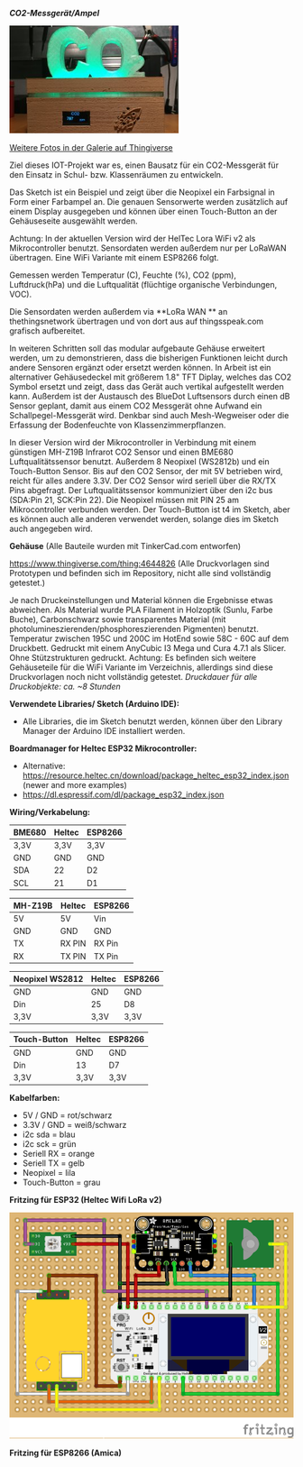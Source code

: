 ***CO2-Messgerät/Ampel***

![CO2-Ampel_Galerie](images/CO2-Meter2.jpg)

[Weitere Fotos in der Galerie auf Thingiverse](https://www.thingiverse.com/thing:4644826)

Ziel dieses IOT-Projekt war es, einen Bausatz für ein CO2-Messgerät für den Einsatz in Schul- bzw. Klassenräumen zu entwickeln. 

Das Sketch ist ein Beispiel und zeigt über die Neopixel ein Farbsignal in Form einer Farbampel an. Die genauen Sensorwerte werden zusätzlich auf einem Display ausgegeben und können über einen Touch-Button an der Gehäuseseite ausgewählt werden. 

Achtung: In der aktuellen Version wird der HelTec Lora WiFi v2 als Mikrocontroller benutzt. Sensordaten werden außerdem nur per LoRaWAN übertragen. Eine WiFi Variante mit einem ESP8266 folgt.

Gemessen werden Temperatur (C), Feuchte (%), CO2 (ppm), Luftdruck(hPa) und die Luftqualität (flüchtige organische Verbindungen, VOC).

Die Sensordaten werden außerdem via **LoRa WAN ** an thethingsnetwork übertragen und von dort aus auf thingsspeak.com grafisch aufbereitet.

In weiteren Schritten soll das modular aufgebaute Gehäuse erweitert werden, um zu demonstrieren, dass die bisherigen Funktionen leicht durch andere Sensoren ergänzt oder ersetzt werden können. In Arbeit ist ein alternativer Gehäusedeckel mit größerem 1.8" TFT Diplay, welches das CO2 Symbol ersetzt und zeigt, dass das Gerät auch vertikal aufgestellt werden kann. Außerdem ist der Austausch des BlueDot Luftsensors durch einen dB Sensor geplant, damit aus einem CO2 Messgerät ohne Aufwand ein Schallpegel-Messgerät wird. Denkbar sind auch Mesh-Wegweiser oder die Erfassung der Bodenfeuchte von Klassenzimmerpflanzen.

In dieser Version wird der Mikrocontroller in Verbindung mit einem günstigen MH-Z19B Infrarot CO2 Sensor und einen BME680 Luftqualitätssensor benutzt. Außerdem 8 Neopixel (WS2812b) und ein Touch-Button Sensor. Bis auf den CO2 Sensor, der mit 5V betrieben wird, reicht für alles andere 3.3V. Der CO2 Sensor wird seriell über die RX/TX Pins abgefragt. Der Luftqualitätssensor kommuniziert über den i2c bus (SDA:Pin 21, SCK:Pin 22). Die Neopixel müssen mit PIN 25 am Mikrocontroller verbunden werden. Der Touch-Button ist t4 im Sketch, aber es können auch alle anderen verwendet werden, solange dies im Sketch auch angegeben wird.

**Gehäuse** (Alle Bauteile wurden mit TinkerCad.com entworfen)

https://www.thingiverse.com/thing:4644826
(Alle Druckvorlagen sind Prototypen und befinden sich im Repository, nicht alle sind vollständig getestet.)

Je nach Druckeinstellungen und Material können die Ergebnisse etwas abweichen. Als Material wurde PLA Filament in Holzoptik (Sunlu, Farbe Buche), Carbonschwarz sowie transparentes Material (mit photolumineszierenden/phosphoreszierenden Pigmenten) benutzt. Temperatur zwischen 195C und 200C im HotEnd sowie 58C - 60C auf dem Druckbett. Gedruckt mit einem AnyCubic I3 Mega und Cura 4.7.1 als Slicer. Ohne Stützstrukturen gedruckt.
Achtung: Es befinden sich weitere Gehäuseteile für die WiFi Variante im Verzeichnis, allerdings sind diese Druckvorlagen noch nicht vollständig getestet.
*Druckdauer für alle Druckobjekte: ca. ~8 Stunden*

**Verwendete Libraries/ Sketch (Arduino IDE):**                                        
-  Alle Libraries, die im Sketch benutzt werden, können über den Library Manager der Arduino IDE installiert werden.

**Boardmanager for Heltec ESP32 Mikrocontroller:**
- Alternative: https://resource.heltec.cn/download/package_heltec_esp32_index.json (newer and more examples)
- https://dl.espressif.com/dl/package_esp32_index.json

**Wiring/Verkabelung:**



| BME680 | Heltec | ESP8266|
| ------ | ------ |-------|
| 3,3V | 3,3V | 3,3V |
| GND | GND | GND | 
| SDA | 22 | D2 |
| SCL | 21 | D1 |

| MH-Z19B | Heltec | ESP8266
| ------ | ------ |-------|
| 5V | 5V | Vin
| GND | GND | GND|
| TX | RX PIN | RX Pin
| RX | TX PIN | TX Pin

| Neopixel WS2812 | Heltec | ESP8266
| ------ | ------ |------ |
| GND | GND | GND |
| Din | 25 | D8 |
| 3,3V | 3,3V | 3,3V|

| Touch-Button | Heltec | ESP8266
| ------ | ------ | ------|
| GND | GND | GND |
| Din | 13 | D7 |
| 3,3V | 3,3V | 3,3V

**Kabelfarben:**

- 5V / GND = rot/schwarz
- 3.3V / GND = weiß/schwarz
- i2c sda = blau 
- i2c sck = grün
- Seriell RX = orange
- Seriell TX = gelb
- Neopixel = lila
- Touch-Button = grau

**Fritzing für ESP32 (Heltec Wifi LoRa v2)**

![CO2-Ampel_3DModel](images/CO2Ampel_WiringDiagram.png)

**Fritzing für ESP8266 (Amica)**



